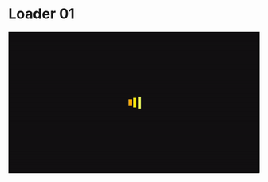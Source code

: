 # Loader 01
![Loader02](https://github.com/ashutoshraj01/cssCustomLoader/blob/master/Loader-02/Loader02.gif)
